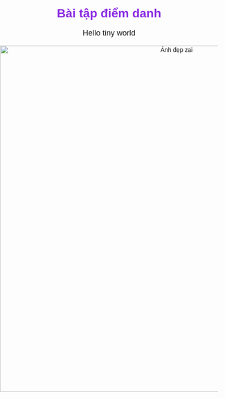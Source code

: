 <!DOCTYPE html>
<html lang="en">
<head>
    <meta charset="UTF-8">
    <meta name="viewport" content="width=device-width, initial-scale=1.0">
    <title>Hoàng Linh là tôi</title>
    <style>
        body {
            font-family: Arial, sans-serif;
            text-align: center;
            margin: 0;
            padding: 0;
        }
        h1 {
            color: blueviolet;
            margin-top: 20px;
        }
        p {
            font-size: 18px;
            margin-top: 10px;
        }
        img {
            width: 800px;
            height: auto;
        }
    </style>
</head>
<body>
    <h1>Bài tập điểm danh</h1>
    <p>Hello tiny world</p>
    <img src="https://cellphones.com.vn/sforum/wp-content/uploads/2024/02/avatar-anh-meo-cute-3.jpg" alt="Ảnh đẹp zai">
</body>
</html>
